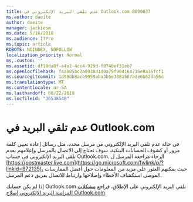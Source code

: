 ```yaml
---
title: عدم تلقي البريد الإلكتروني في Outlook.com 8000037
ms.author: daeite
author: daeite
manager: jackiesm
ms.date: 5/16/2018
ms.audience: ITPro
ms.topic: article
ROBOTS: NOINDEX, NOFOLLOW
localization_priority: Normal
ms,.custom: ''
ms.assetid: df10da0f-a4a2-4cc4-929d-f8740ef31eb7
ms.openlocfilehash: f4a005bc2a0938d1d0a79f904164716e8a36fcf1
ms.sourcegitcommit: 1d98db8acb9959aba3b5e308a567ade6b62da56c
ms.translationtype: MT
ms.contentlocale: ar-SA
ms.lasthandoff: 08/22/2019
ms.locfileid: "36538548"
---
```

# <a name="not-receiving-mail-in-outlookcom"></a>عدم تلقي البريد في Outlook.com

في حالة عدم تلقي البريد الإلكتروني من مرسل محدد، مثل رسائل إعادة تعيين كلمة مرور أو كشوف الحسابات البنكية، سوف تحتاج إلى الاتصال بالمرسل وإعلامهم بعدم تلقي البريد الإلكتروني في حساب Outlook.com. الرجاء مراجعة المرسل ل [https://postmaster.live.com](https://go.microsoft.com/fwlink/p/?linkid=872135)، حيث يمكنهم العثور على مزيد من المعلومات حول أفضل الممارسات الموصى استكشاف الأخطاء وإصلاحها وارتباط للاتصال بفريق دعم المرسل.
  
إذا لم يكن حسابك Outlook.com تلقي البريد الإلكتروني على الإطلاق، فراجع [مشكلات المزامنة البريد الإلكتروني إصلاح Outlook.com](https://go.microsoft.com/fwlink/p/?linkid=874363).
  

